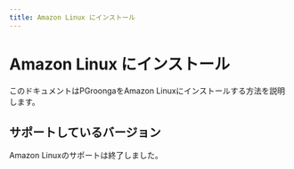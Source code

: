 ```yaml
---
title: Amazon Linux にインストール
---
```


# Amazon Linux にインストール

このドキュメントはPGroongaをAmazon Linuxにインストールする方法を説明します。

## サポートしているバージョン

Amazon Linuxのサポートは終了しました。
